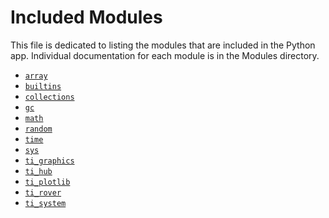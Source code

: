 # Included Modules

This file is dedicated to listing the modules that are included in the Python
app. Individual documentation for each module is in the Modules directory.

- [`array`](./Modules/array.md)
- [`builtins`](./Modules/builtins.md)
- [`collections`](./Modules/collections.md)
- [`gc`](./Modules/gc.md)
- [`math`](./Modules/math.md)
- [`random`](./Modules/random.md)
- [`time`](./Modules/time.md)
- [`sys`](./Modules/sys.md)
- [`ti_graphics`](./Modules/ti_graphics.md)
- [`ti_hub`](./Modules/ti_hub.md)
- [`ti_plotlib`](./Modules/ti_plotlib.md)
- [`ti_rover`](./Modules/ti_rover.md)
- [`ti_system`](./Modules/ti_system.md)
